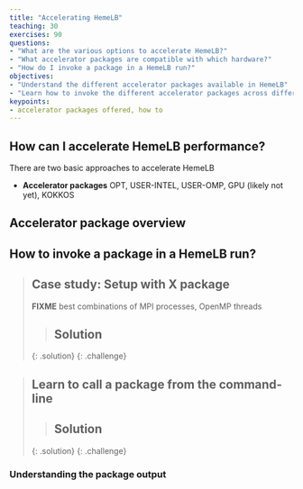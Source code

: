 ```yaml
---
title: "Accelerating HemeLB"
teaching: 30
exercises: 90
questions:
- "What are the various options to accelerate HemeLB?"
- "What accelerator packages are compatible with which hardware?"
- "How do I invoke a package in a HemeLB run?"
objectives:
- "Understand the different accelerator packages available in HemeLB"
- "Learn how to invoke the different accelerator packages across different hardwares"
keypoints:
- accelerator packages offered, how to 
---
```

## How can I accelerate HemeLB performance?

There are two basic approaches to accelerate HemeLB 

- **Accelerator packages** OPT, USER-INTEL, USER-OMP, GPU (likely not yet), KOKKOS

## Accelerator package overview

## How to invoke a package in a HemeLB run?


> ## Case study: Setup with X package 
>
> **FIXME** best combinations of MPI processes, OpenMP threads
> 
> > ## Solution
> >
> {: .solution}
{: .challenge}


> ## Learn to call a package from the command-line
>
> > ## Solution
> >
> > 
> {: .solution}
{: .challenge}

### Understanding the package output
